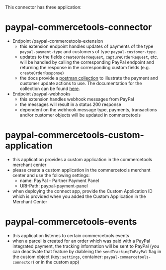 This connector has three application:

# paypal-commercetools-connector

- Endpoint /paypal-commercetools-extension
  - this extension endpoint handles updates of payments of the type `paypal-payment-type` and customers of type `paypal-customer-type`.
  - updates to the fields `createOrderRequest`, `captureOrderRequest`, etc. will be handled by calling the corresponding PayPal endpoint and returning the response in the corresponding custom fields (e.g. `createOrderResponse`)
  - the docs provide a [postman collection](paypal.postman_collection.json) to illustrate the payment and customer update actions to use. The documentation for the collection can be found [here](PayPal.md).
- Endpoint /paypal-webhooks
  - this extension handles webhook messages from PayPal
  - the messages will result in a status 200 response
  - dependent on the webhook message type, payments, transactions and/or customer objects will be updated in commercetools

# paypal-commercetools-custom-application

- this application provides a custom application in the commercetools merchant center
- please create a custom application in the commercetools merchant center and use the following settings:
  - name: PayPal - Partner Payment Panel
  - URI-Path: paypal-payment-panel
- when deploying the connect app, provide the Custom Application ID which is provided when you added the Custom Application in the Merchant Center

# paypal-commercetools-events

- this application listenes to certain commercetools events
- when a parcel is created for an order which was paid with a PayPal integrated payment, the tracking information will be sent to PayPal (you can deactivate that feature by diableing the `sendTrackingToPayPal` flag in the custom object (key: `settings`, container: `paypal-commercetools-connector`) or in the custom app)
